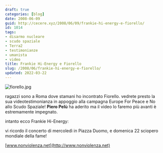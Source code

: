 ```yaml
---
draft: true
categories: [blog]
date: 2008-06-09
guid: http://cecere.xyz/2008/06/09/frankie-hi-energy-e-fiorello/
id: 1014
tags:
- disarmo nucleare
- scudo spaziale
- Terra2
- testimonianze
- umanista
- video
title: Frankie Hi-Energy e Fiorello
slug: /2008/06/frankie-hi-energy-e-fiorello/
updated: 2022-03-22
---
```


![fiorello.jpg](http://cecere.xyz/wp-content/uploads/sites/3/2008/06/fiorello.jpg)

ragazzi sono a Roma dove stamani ho incontrato Fiorello. vedrete presto la sua videotestimonianza in appoggio alla campagna Europe For Peace e No allo Scudo Spaziale! **Piero Pelù** ha aderito ma il video lo faremo più avanti è estremamente impegnato.

intanto ecco Frankie Hi-Energy:

vi ricordo il concerto di mercoledì in Piazza Duomo, e domenica 22 sciopero mondiale della fame!

[www.nonviolenza.net](http://www.nonviolenza.net)